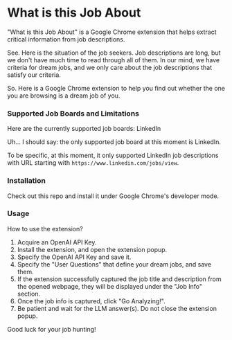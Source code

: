 # What is this Job About

"What is this Job About" is a Google Chrome extension that helps extract critical information from job descriptions. 

See. Here is the situation of the job seekers. 
Job descriptions are long, but we don't have much time to read through all of them. 
In our mind, we have criteria for dream jobs, and we only care about the job descriptions that satisfy our criteria. 

So. Here is a Google Chrome extension to help you find out whether the one you are browsing is a dream job of you. 

### Supported Job Boards and Limitations  

Here are the currently supported job boards: 
LinkedIn 

Uh... I should say: the only supported job board at this moment is LinkedIn. 

To be specific, at this moment, it only supported LinkedIn job descriptions with URL starting with `https://www.linkedin.com/jobs/view`.  

### Installation 

Check out this repo and install it under Google Chrome's developer mode. 

### Usage 

How to use the extension?
1. Acquire an OpenAI API Key.
2. Install the extension, and open the extension popup.  
3. Specify the OpenAI API Key and save it. 
4. Specify the "User Questions" that define your dream jobs, and save them. 
5. If the extension successfully captured the job title and description from the opened webpage, they will be displayed under the "Job Info" section. 
6. Once the job info is captured, click "Go Analyzing!". 
7. Be patient and wait for the LLM answer(s). Do not close the extension popup. 

Good luck for your job hunting! 